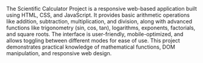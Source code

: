 The Scientific Calculator Project is a responsive web-based application built using HTML, CSS, and JavaScript. It provides basic arithmetic operations like addition, subtraction, multiplication, and division, along with advanced functions like trigonometry (sin, cos, tan), logarithms, exponents, factorials, and square roots. The interface is user-friendly, mobile-optimized, and allows toggling between different modes for ease of use. This project demonstrates practical knowledge of mathematical functions, DOM manipulation, and responsive web design.
